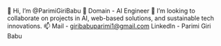 👋 Hi, I’m @ParimiGiriBabu
👀 Domain - AI Engineer 
💞️ I’m looking to collaborate on projects in AI, web-based solutions, and sustainable tech innovations.
📫 Mail - giribabuparimi1@gmail.com
LinkedIn - Parimi Giri Babu
